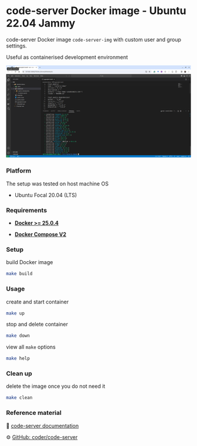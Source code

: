 # code-server Docker image - Ubuntu 22.04 Jammy

code-server Docker image `code-server-img` with custom user and group settings.

Useful as containerised development environment

![](../docs/images/code-server.PNG)


### Platform

The setup was tested on host machine OS

* Ubuntu Focal 20.04 (LTS)


### Requirements

* **[Docker >= 25.0.4](https://docs.docker.com/engine/install/ubuntu/)**

* **[Docker Compose V2](https://docs.docker.com/compose/install/linux/#install-using-the-repository)**


### Setup

build Docker image
```bash
make build
```


### Usage

create and start container
```bash
make up
```

stop and delete container
```bash
make down
```

view all `make` options
```bash
make help
```


### Clean up

delete the image once you do not need it
```bash
make clean
```


### Reference material

:book: [code-server documentation](https://coder.com/docs/code-server/latest)

:gear: [GitHub: coder/code-server](https://github.com/coder/code-server)

